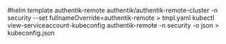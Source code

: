 #helm template authentik-remote authentik/authentik-remote-cluster -n security --set fullnameOverride=authentik-remote > tmpl.yaml
kubectl view-serviceaccount-kubeconfig authentik-remote -n security -o json > kubeconfig.json

